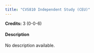 ```yaml
---
title: "CVS810 Independent Study (CEU)"
---
```

**Credits:** 3 (0-0-6)

#### Description
No description available.